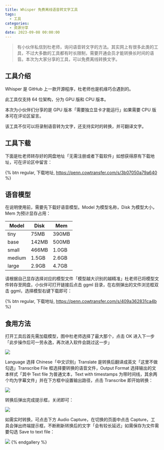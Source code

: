 ```yaml
---
title: Whisper 免费离线语音转文字工具
tags:
  - 工具
categories:
  - 资源分享
date: 2023-09-08 00:00:00
---
```


> 有小伙伴私信到杜老师，询问语音转文字的方法。其实网上有很多此类的工具，不过大多数的工具都有时长限制，需要开通会员才能转换长时间的语音。本次为大家分享的工具，可以免费离线转换文字。

<!-- more -->

## 工具介绍

Whisper 是 GitHub 上一款开源程序，杜老师也是机缘巧合遇到的。

此工具仅支持 64 位架构，分为 GPU 版和 CPU 版本。

本次为小伙伴们分享的是 GPU 版本「需要独立显卡才能运行」如果需要 CPU 版本可在评论区留言。

该工具不仅可以将录制语音转为文字，还支持实时的转换，并可翻译文字。

## 工具下载

下面是杜老师转存好的网盘地址「无需注册或者下载软件」如想获得原有下载地址，可在评论区中留言：

{% btn regular, 下载地址, https://penn.cowtransfer.com/s/3b07050a79a640 %}

## 语音模型

在说明使用前，需要先下载好语音模型。Model 为模型名称，Disk 为模型大小，Mem 为预计显存占用：

| Model | Disk | Mem |
| - | - | - |
| tiny | 75MB | 390MB |
| base | 142MB | 500MB |
| small | 466MB | 1.0GB |
| medium | 1.5GB | 2.6GB |
| large | 2.9GB | 4.7GB |

请根据自己显存选择对应的模型文件「模型越大识别的越精准」杜老师已将模型文件转存至网盘，小伙伴可打开链接后点击 ggml 目录，在右侧弹出的文件浏览框双击 ggml，选择模型右键下载即可：

{% btn regular, 下载地址, https://penn.cowtransfer.com/s/409a362831ca4b %}

## 食用方法

打开工具后首先需加载模型，图中杜老师选择了最大那个，点击 OK 进入下一步「此步操作后可一劳永逸，再次进入软件会跳过这一步」

![](https://cdn.dusays.com/2023/09/624-1.jpg)

Language 选择 Chinese「中文识别」Translate 是转换后翻译成英文「这里不做勾选」Transcribe File 框选择要转换的语音文件，Output Format 选择输出的文本样式「其中 Text file 为普通文本，Text with timestamps 为带时间线，其余两个均为字幕文件」并在下方框中设置输出路径，点击 Transcribe 即开始转换：

![](https://cdn.dusays.com/2023/09/624-2.jpg)

转换后弹出完成提示框，关闭即可：

![](https://cdn.dusays.com/2023/09/624-3.jpg)

如需实时转换，可点击下方 Audio Capture，在切换的页面中点击 Capture，工具会弹出终端提示框，不断刷新转换后的文字「会有较长延迟」如需保存为文件需要勾选 Save to text file：

![](https://cdn.dusays.com/2023/09/624-4.jpg)
{% endgallery %}